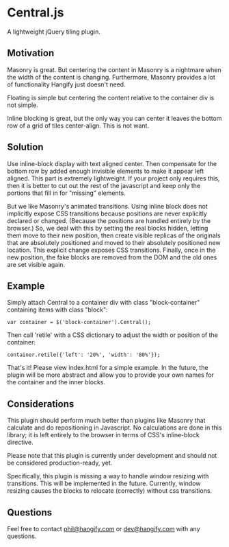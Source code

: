 # Central.js

A lightweight jQuery tiling plugin.

## Motivation

Masonry is great. But centering the content in Masonry is a nightmare
when the width of the content is changing. Furthermore, Masonry provides
a lot of functionality Hangify just doesn't need.

Floating is simple but centering the content relative to the container
div is not simple.

Inline blocking is great, but the only way you can center it leaves the
bottom row of a grid of tiles center-align. This is not want.

## Solution

Use inline-block display with text aligned center. Then compensate for
the bottom row by added enough invisible elements to make it appear
left aligned. This part is extremely lightweight. If your project
only requires this, then it is better to cut out the rest of the javascript
and keep only the portions that fill in for "missing" elements.

But we like Masonry's animated transitions. Using inline block does not
implicitly expose CSS transitions because positions are never explicitly
declared or changed. (Because the positions are handled entirely by the
browser.) So, we deal with this by setting the real blocks hidden, letting
them move to their new position, then create visible replicas of the originals
that are absolutely positioned and moved to their absolutely positioned
new location. This explicit change exposes CSS transitions. Finally, once
in the new position, the fake blocks are removed from the DOM and the
old ones are set visible again.

## Example

Simply attach Central to a container div with class "block-container" containing
items with class "block":

    var container = $('block-container').Central();

Then call 'retile' with a CSS dictionary to adjust the width or position of the container:

    container.retile({'left': '20%', 'width': '80%'});

That's it! Please view index.html for a simple example. In the future, the plugin will
be more abstract and allow you to provide your own names for the container and the
inner blocks.

## Considerations

This plugin should perform much better than plugins like Masonry that
calculate and do repositioning in Javascript. No calculations are done
in this library; it is left entirely to the browser in terms of CSS's
inline-block directive.

Please note that this plugin is currently under development and should not
be considered production-ready, yet.

Specifically, this plugin is missing a way to handle window resizing with
transitions. This will be implemented in the future. Currently, window
resizing causes the blocks to relocate (correctly) without css transitions.

## Questions

Feel free to contact phil@hangify.com or dev@hangify.com with any questions.
